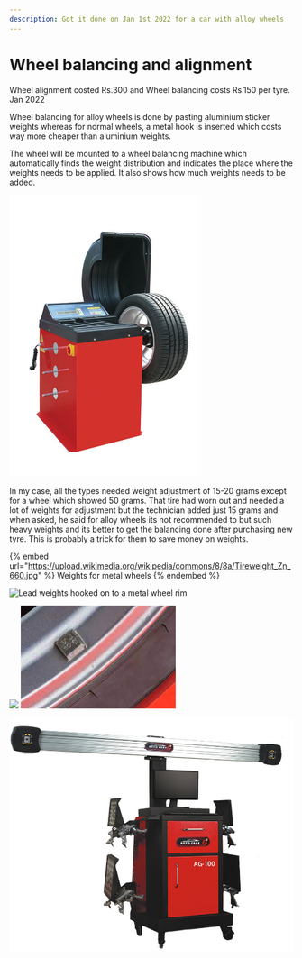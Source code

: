 ```yaml
---
description: Got it done on Jan 1st 2022 for a car with alloy wheels
---
```


# Wheel balancing and alignment

Wheel alignment costed Rs.300 and Wheel balancing costs Rs.150 per tyre. Jan 2022

Wheel balancing for alloy wheels is done by pasting aluminium sticker weights whereas for normal wheels, a metal hook is inserted which costs way more cheaper than aluminium weights.

The wheel will be mounted to a wheel balancing machine which automatically finds the weight distribution and indicates the place where the weights needs to be applied. It also shows how much weights needs to be added.&#x20;

![Wheel balancing machine](../.gitbook/assets/wheel-alignment-machine-500x500.jpeg)

In my case, all the types needed weight adjustment of 15-20 grams except for a wheel which showed 50 grams. That tire had worn out and needed a lot of weights for adjustment but the technician added just 15 grams and when asked, he said for alloy wheels its not recommended to but such heavy weights and its better to get the balancing done after purchasing new tyre. This is probably a trick for them to save money on weights.

{% embed url="https://upload.wikimedia.org/wikipedia/commons/8/8a/Tireweight_Zn_660.jpg" %}
Weights for metal wheels&#x20;
{% endembed %}

![Lead weights hooked on to a metal wheel rim](https://o.aolcdn.com/images/dims3/GLOB/legacy\_thumbnail/800x450/format/jpg/quality/85/http://www.blogcdn.com/www.autoblog.com/media/2008/08/lead\_weight.jpg)

![](../.gitbook/assets/61AZK8UW6BL.\_SL1100\_.jpg) ![Aluminium weights with adhesive](../.gitbook/assets/adhesive-weights.jpeg)



![Wheel alignment machine](../.gitbook/assets/Car-3D-Wheel-Alignment-Machine-for-Sale-with-Ce.jpg)

